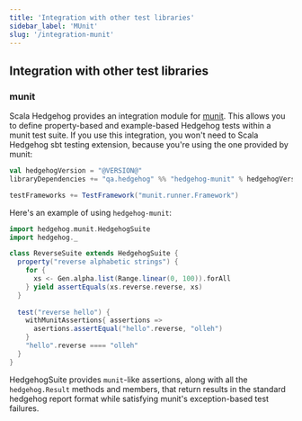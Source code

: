 ```yaml
---
title: 'Integration with other test libraries'
sidebar_label: 'MUnit'
slug: '/integration-munit'
---
```

## Integration with other test libraries

### munit

Scala Hedgehog provides an integration module for [munit](https://scalameta.org/munit/). This allows you to define property-based and example-based Hedgehog tests within a munit test suite. If you use this integration, you won't need to Scala Hedgehog sbt testing extension, because you're using the one provided by munit:

```scala
val hedgehogVersion = "@VERSION@"
libraryDependencies += "qa.hedgehog" %% "hedgehog-munit" % hedgehogVersion

testFrameworks += TestFramework("munit.runner.Framework")
```

Here's an example of using `hedgehog-munit`:

```scala
import hedgehog.munit.HedgehogSuite
import hedgehog._

class ReverseSuite extends HedgehogSuite {
  property("reverse alphabetic strings") {
    for {
      xs <- Gen.alpha.list(Range.linear(0, 100)).forAll
    } yield assertEquals(xs.reverse.reverse, xs)
  }
  
  test("reverse hello") {
    withMunitAssertions{ assertions =>
	  asertions.assertEqual("hello".reverse, "olleh")
	}
    "hello".reverse ==== "olleh"
  }
}
```

HedgehogSuite provides `munit`-like assertions, along with all the `hedgehog.Result` methods and members, that return results in the standard hedgehog report format while satisfying munit's exception-based test failures.
